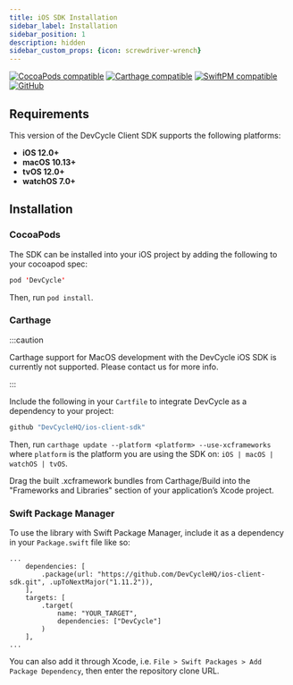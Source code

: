 ```yaml
---
title: iOS SDK Installation
sidebar_label: Installation
sidebar_position: 1
description: hidden
sidebar_custom_props: {icon: screwdriver-wrench}
---
```


[![CocoaPods compatible](https://img.shields.io/cocoapods/v/DevCycle.svg)](https://cocoapods.org/pods/DevCycle)
[![Carthage compatible](https://img.shields.io/badge/Carthage-compatible-4BC51D.svg?style=flat)](https://github.com/Carthage/Carthage)
[![SwiftPM compatible](https://img.shields.io/badge/SwiftPM-compatible-4BC51D.svg?style=flat)](https://swift.org/package-manager/)
[![GitHub](https://img.shields.io/github/stars/devcyclehq/ios-client-sdk.svg?style=social&label=Star&maxAge=2592000)](https://github.com/devcyclehq/ios-client-sdk)


## Requirements

This version of the DevCycle Client SDK supports the following platforms: 
- **iOS 12.0+**
- **macOS 10.13+**
- **tvOS 12.0+**
- **watchOS 7.0+**

## Installation

<!--tabs-->

### CocoaPods

  The SDK can be installed into your iOS project by adding the following to your cocoapod spec:

```swift
pod 'DevCycle'
```
Then, run `pod install`.

### Carthage

:::caution

Carthage support for MacOS development with the DevCycle iOS SDK is currently not supported. Please contact us for more info. 

:::

Include the following in your `Cartfile` to integrate DevCycle as a dependency to your project: 

```swift
github "DevCycleHQ/ios-client-sdk"
```

Then, run `carthage update --platform <platform> --use-xcframeworks` where `platform` is the platform you are using the SDK on: `iOS | macOS | watchOS | tvOS`.

Drag the built .xcframework bundles from Carthage/Build into the "Frameworks and Libraries" section of your application’s Xcode project.

### Swift Package Manager

To use the library with Swift Package Manager, include it as a dependency in your `Package.swift` file like so:

```
...
    dependencies: [
        .package(url: "https://github.com/DevCycleHQ/ios-client-sdk.git", .upToNextMajor("1.11.2")),
    ],
    targets: [
        .target(
            name: "YOUR_TARGET",
            dependencies: ["DevCycle"]
        )
    ],
...
```

You can also add it through Xcode, i.e. `File > Swift Packages > Add Package Dependency`, then enter the repository clone URL.